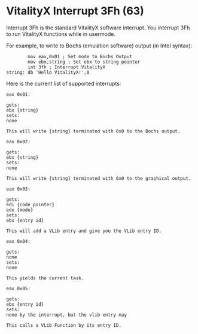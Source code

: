 # VitalityX Interrupt 3Fh (63)

Interrupt 3Fh is the standard VitalityX software interrupt. You interrupt 3Fh to run VitalityX functions while in usermode.

For example, to write to Bochs (emulation software) output (in Intel syntax):
```
        mov eax,0x01 ; Set mode to Bochs Output
        mov ebx,string ; Set ebx to string pointer
        int 3fh ; Interrupt VitalityX
string: db 'Hello VitalityX!',0
```

Here is the current list of supported interrupts:

```
eax 0x01:

gets:
ebx {string}
sets:
none

This will write {string} terminated with 0x0 to the Bochs output.

eax 0x02:

gets:
ebx {string}
sets:
none

This will write {string} terminated with 0x0 to the graphical output.

eax 0x03:

gets:
edi {code pointer}
edx {mode}
sets:
ebx {entry id}

This will add a VLib entry and give you the VLib entry ID.

eax 0x04:

gets:
none
sets:
none

This yields the current task.

eax 0x05:

gets:
ebx {entry id}
sets:
none by the interrupt, but the vlib entry may

This calls a VLib Function by its entry ID.
```

